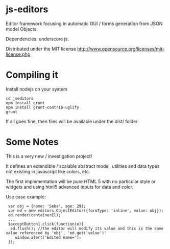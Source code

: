 js-editors
=============

Editor framework focusing in automatic GUI / forms generation from JSON model Objects. 

Dependencies: underscore js. 

Distributed under the MIT license http://www.opensource.org/licenses/mit-license.php 

Compiling it
=============
Install nodejs on your system

```
cd jseditors
npm install grunt
npm install grunt-contrib-uglify
grunt
```
If all goes fine, then files will be available under the dist/ folder. 

Some Notes
=============
This is a very new / investigation project!

It defines an extendible / scalable abstract model, utilities and data types not existing in javascript
 like colors, etc. 

The first implementation will be pure HTML 5
with no particular style or widgets and using html5 advanced inputs for data and color. 

 Use case example: 
 
```
 var obj = {name: 'Seba', age: 29}; 
 var ed = new editors.ObjectEditor({formType: 'inline', value: obj}); 
 ed.render(containerEl); 
 ...
 $acceptButton1.click(function(e){
  ed.flush(); //the editor will modify its value and this is the same value referenced by 'obj', 'ed.get('value')'
 	window.alert('Edited name='); 
 });   
 
```